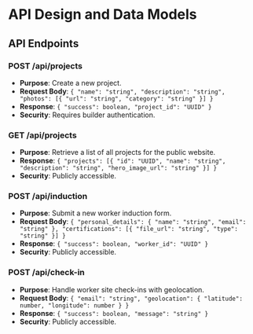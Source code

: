 # API Design and Data Models

## API Endpoints

### POST /api/projects
- **Purpose**: Create a new project.
- **Request Body**: `{ "name": "string", "description": "string", "photos": [{ "url": "string", "category": "string" }] }`
- **Response**: `{ "success": boolean, "project_id": "UUID" }`
- **Security**: Requires builder authentication.

### GET /api/projects
- **Purpose**: Retrieve a list of all projects for the public website.
- **Response**: `{ "projects": [{ "id": "UUID", "name": "string", "description": "string", "hero_image_url": "string" }] }`
- **Security**: Publicly accessible.

### POST /api/induction
- **Purpose**: Submit a new worker induction form.
- **Request Body**: `{ "personal_details": { "name": "string", "email": "string" }, "certifications": [{ "file_url": "string", "type": "string" }] }`
- **Response**: `{ "success": boolean, "worker_id": "UUID" }`
- **Security**: Publicly accessible.

### POST /api/check-in
- **Purpose**: Handle worker site check-ins with geolocation.
- **Request Body**: `{ "email": "string", "geolocation": { "latitude": number, "longitude": number } }`
- **Response**: `{ "success": boolean, "message": "string" }`
- **Security**: Publicly accessible.
